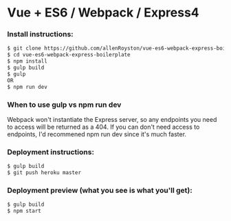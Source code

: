 # Vue + ES6 / Webpack / Express4

### Install instructions:
```sh
$ git clone https://github.com/allenRoyston/vue-es6-webpack-express-boilerplate.git
$ cd vue-es6-webpack-express-boilerplate
$ npm install
$ gulp build
$ gulp  
OR
$ npm run dev
```

### When to use gulp vs npm run dev
Webpack won't instantiate the Express server, so any endpoints you need to access will be returned as a 404.  If you can don't need access to endpoints, I'd recommened npm run dev since it's much faster.  

### Deployment instructions:
```sh
$ gulp build
$ git push heroku master
```

### Deployment preview (what you see is what you'll get):
```sh
$ gulp build
$ npm start
```
